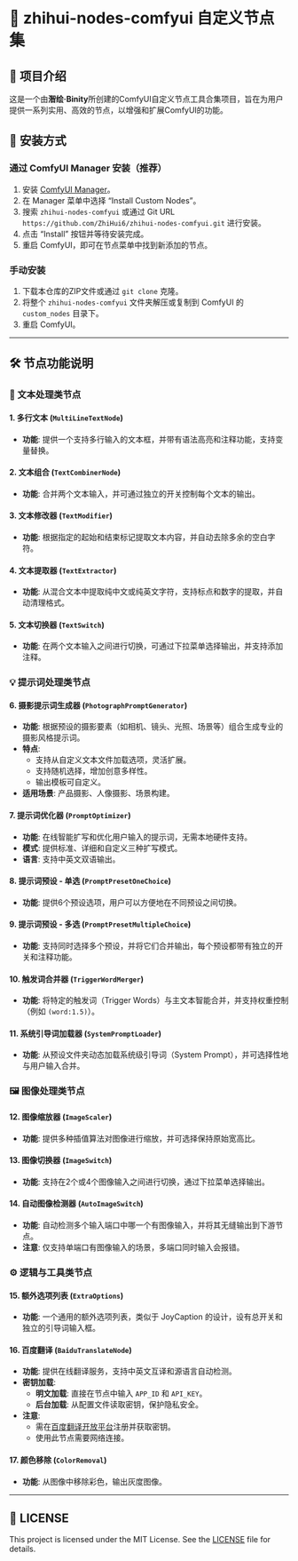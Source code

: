 # 🎨 zhihui-nodes-comfyui 自定义节点集
## 📖 项目介绍

这是一个由**潪绘·Binity**所创建的ComfyUI自定义节点工具合集项目，旨在为用户提供一系列实用、高效的节点，以增强和扩展ComfyUI的功能。

## 🚀 安装方式
### 通过 ComfyUI Manager 安装（推荐）

1.  安装 [ComfyUI Manager](https://github.com/ltdrdata/ComfyUI-Manager)。
2.  在 Manager 菜单中选择 “Install Custom Nodes”。
3.  搜索 `zhihui-nodes-comfyui` 或通过 Git URL `https://github.com/ZhiHui6/zhihui-nodes-comfyui.git` 进行安装。
4.  点击 “Install” 按钮并等待安装完成。
5.  重启 ComfyUI，即可在节点菜单中找到新添加的节点。

### 手动安装

1.  下载本仓库的ZIP文件或通过 `git clone` 克隆。
2.  将整个 `zhihui-nodes-comfyui` 文件夹解压或复制到 ComfyUI 的 `custom_nodes` 目录下。
3.  重启 ComfyUI。

---

## 🛠️ 节点功能说明

### 📝 文本处理类节点

#### 1. 多行文本 (`MultiLineTextNode`)
- **功能**: 提供一个支持多行输入的文本框，并带有语法高亮和注释功能，支持变量替换。

#### 2. 文本组合 (`TextCombinerNode`)
- **功能**: 合并两个文本输入，并可通过独立的开关控制每个文本的输出。

#### 3. 文本修改器 (`TextModifier`)
- **功能**: 根据指定的起始和结束标记提取文本内容，并自动去除多余的空白字符。

#### 4. 文本提取器 (`TextExtractor`)
- **功能**: 从混合文本中提取纯中文或纯英文字符，支持标点和数字的提取，并自动清理格式。

#### 5. 文本切换器 (`TextSwitch`)
- **功能**: 在两个文本输入之间进行切换，可通过下拉菜单选择输出，并支持添加注释。

### 💡 提示词处理类节点

#### 6. 摄影提示词生成器 (`PhotographPromptGenerator`)
- **功能**: 根据预设的摄影要素（如相机、镜头、光照、场景等）组合生成专业的摄影风格提示词。
- **特点**: 
    - 支持从自定义文本文件加载选项，灵活扩展。
    - 支持随机选择，增加创意多样性。
    - 输出模板可自定义。
- **适用场景**: 产品摄影、人像摄影、场景构建。

#### 7. 提示词优化器 (`PromptOptimizer`)
- **功能**: 在线智能扩写和优化用户输入的提示词，无需本地硬件支持。
- **模式**: 提供标准、详细和自定义三种扩写模式。
- **语言**: 支持中英文双语输出。

#### 8. 提示词预设 - 单选 (`PromptPresetOneChoice`)
- **功能**: 提供6个预设选项，用户可以方便地在不同预设之间切换。

#### 9. 提示词预设 - 多选 (`PromptPresetMultipleChoice`)
- **功能**: 支持同时选择多个预设，并将它们合并输出，每个预设都带有独立的开关和注释功能。

#### 10. 触发词合并器 (`TriggerWordMerger`)
- **功能**: 将特定的触发词（Trigger Words）与主文本智能合并，并支持权重控制（例如 `(word:1.5)`）。

#### 11. 系统引导词加载器 (`SystemPromptLoader`)
- **功能**: 从预设文件夹动态加载系统级引导词（System Prompt），并可选择性地与用户输入合并。

### 🖼️ 图像处理类节点

#### 12. 图像缩放器 (`ImageScaler`)
- **功能**: 提供多种插值算法对图像进行缩放，并可选择保持原始宽高比。

#### 13. 图像切换器 (`ImageSwitch`)
- **功能**: 支持在2个或4个图像输入之间进行切换，通过下拉菜单选择输出。

#### 14. 自动图像检测器 (`AutoImageSwitch`)
- **功能**: 自动检测多个输入端口中哪一个有图像输入，并将其无缝输出到下游节点。
- **注意**: 仅支持单端口有图像输入的场景，多端口同时输入会报错。

### ⚙️ 逻辑与工具类节点

#### 15. 额外选项列表 (`ExtraOptions`)
- **功能**: 一个通用的额外选项列表，类似于 JoyCaption 的设计，设有总开关和独立的引导词输入框。

#### 16. 百度翻译 (`BaiduTranslateNode`)
- **功能**: 提供在线翻译服务，支持中英文互译和源语言自动检测。
- **密钥加载**: 
    - **明文加载**: 直接在节点中输入 `APP_ID` 和 `API_KEY`。
    - **后台加载**: 从配置文件读取密钥，保护隐私安全。
- **注意**: 
    - 需在[百度翻译开放平台](https://api.fanyi.baidu.com/)注册并获取密钥。
    - 使用此节点需要网络连接。

#### 17. 颜色移除 (`ColorRemoval`)
- **功能**: 从图像中移除彩色，输出灰度图像。

---

## 📜 LICENSE

This project is licensed under the MIT License. See the [LICENSE](LICENSE) file for details.
